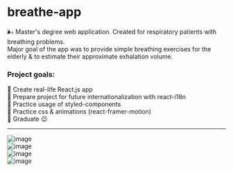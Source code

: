<h1>breathe-app</h1>

🌬️ Master's degree web application. Created for respiratory patients with breathing problems. 
<br>
Major goal of the app was to provide simple breathing exercises for the elderly & to estimate their approximate exhalation volume.
<br>

<h3>Project goals: </h3>
🎯 Create real-life React.js app <br>
🎯 Prepare project for future internationalization with react-i18n <br>
🎯 Practice usage of styled-components <br>
🎯 Practice css & animations (react-framer-motion) <br>
🎯 Graduate 😉

-----

![image](https://user-images.githubusercontent.com/51097988/117580853-3d330b00-b0fa-11eb-8410-e5e8ad9b96b8.png)
<br>
![image](https://user-images.githubusercontent.com/51097988/117580979-afa3eb00-b0fa-11eb-90f3-28203c78fdd9.png)
<br>
![image](https://user-images.githubusercontent.com/51097988/117580939-84210080-b0fa-11eb-94e2-3ea135f0834b.png)
<br>
![image](https://user-images.githubusercontent.com/51097988/117580996-cc402300-b0fa-11eb-9995-30c218f94158.png)
